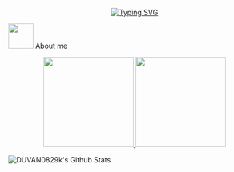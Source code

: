 
<p align="center">
<a href="https://git.io/typing-svg"><img src="https://readme-typing-svg.demolab.com?font=Georgia&weight=800&pause=1000&size=33&color=FFF&width=370&height=100&lines=Hi+%2C+I'm+Duvan+%F0%9F%91%8B" alt="Typing SVG" /></a>
</p>

	
<picture><img src = "https://github.com/7oSkaaa/7oSkaaa/blob/main/Images/about_me.gif?raw=true" width = 50px></picture> About me
	
<!-- Estadísticas -->
<p align="center">
<a href="https://github.com/DUVAN0829">
  <img height="180em" src="https://github-readme-stats.vercel.app/api?username=DUVAN0829&show_icons=true&theme=tokyonight" />
  <img height="180em" src="https://github-readme-stats.vercel.app/api/top-langs/?username=DUVAN0829&layout=compact&theme=tokyonight" /> 
</a>
</p>


<img align="center" src="https://github-readme-stats.vercel.app/api?username=DUVAN0829&include_all_commits=true&count_private=true&show_icons=true&line_height=20&title_color=7A7ADB&icon_color=2234AE&text_color=D3D3D3&bg_color=0,000000,130F40" alt="DUVAN0829k's Github Stats">

